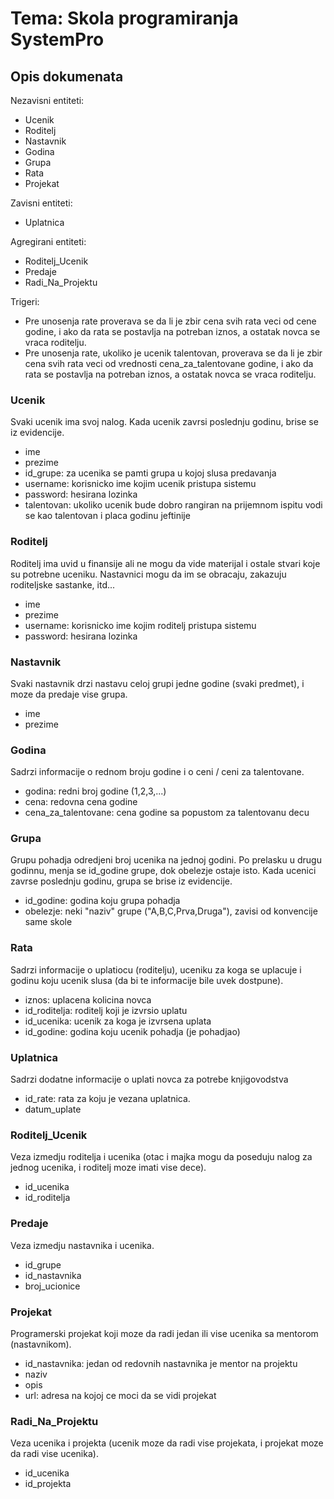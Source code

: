# Tema: Skola programiranja SystemPro

## Opis dokumenata

Nezavisni entiteti:
- Ucenik
- Roditelj
- Nastavnik
- Godina
- Grupa
- Rata
- Projekat

Zavisni entiteti:
- Uplatnica

Agregirani entiteti:
- Roditelj_Ucenik
- Predaje
- Radi_Na_Projektu

Trigeri:
- Pre unosenja rate proverava se da li je zbir cena svih rata veci od cene godine, i ako da rata se postavlja na potreban iznos, a ostatak novca se vraca roditelju.
- Pre unosenja rate, ukoliko je ucenik talentovan, proverava se da li je zbir cena svih rata veci od vrednosti cena_za_talentovane godine, i ako da rata se postavlja na potreban iznos, a ostatak novca se vraca roditelju.

### Ucenik
Svaki ucenik ima svoj nalog. Kada ucenik zavrsi poslednju godinu, brise se iz evidencije.
- ime
- prezime
- id_grupe: za ucenika se pamti grupa u kojoj slusa predavanja
- username: korisnicko ime kojim ucenik pristupa sistemu
- password: hesirana lozinka
- talentovan: ukoliko ucenik bude dobro rangiran na prijemnom ispitu vodi se kao talentovan i placa godinu jeftinije

### Roditelj
Roditelj ima uvid u finansije ali ne mogu da vide materijal i ostale stvari koje su potrebne uceniku. Nastavnici mogu da im se obracaju, zakazuju roditeljske sastanke, itd...
- ime
- prezime
- username: korisnicko ime kojim roditelj pristupa sistemu
- password: hesirana lozinka

### Nastavnik
Svaki nastavnik drzi nastavu celoj grupi jedne godine (svaki predmet), i moze da predaje vise grupa.
- ime
- prezime

### Godina
Sadrzi informacije o rednom broju godine i o ceni / ceni za talentovane.
- godina: redni broj godine (1,2,3,...)
- cena: redovna cena godine
- cena_za_talentovane: cena godine sa popustom za talentovanu decu

### Grupa
Grupu pohadja odredjeni broj ucenika na jednoj godini.
Po prelasku u drugu godinnu, menja se id_godine grupe, dok obelezje ostaje isto. Kada ucenici zavrse poslednju godinu, grupa se brise iz evidencije.
- id_godine: godina koju grupa pohadja
- obelezje: neki "naziv" grupe ("A,B,C,Prva,Druga"), zavisi od konvencije same skole

### Rata
Sadrzi informacije o uplatiocu (roditelju), uceniku za koga se uplacuje i godinu koju ucenik slusa (da bi te informacije bile uvek dostpune).
- iznos: uplacena kolicina novca
- id_roditelja: roditelj koji je izvrsio uplatu
- id_ucenika: ucenik za koga je izvrsena uplata
- id_godine: godina koju ucenik pohadja (je pohadjao)

### Uplatnica
Sadrzi dodatne informacije o uplati novca za potrebe knjigovodstva
- id_rate: rata za koju je vezana uplatnica.
- datum_uplate

### Roditelj_Ucenik
Veza izmedju roditelja i ucenika (otac i majka mogu da poseduju nalog za jednog ucenika, i roditelj moze imati vise dece).
- id_ucenika
- id_roditelja

### Predaje
Veza izmedju nastavnika i ucenika.
- id_grupe
- id_nastavnika
- broj_ucionice

### Projekat
Programerski projekat koji moze da radi jedan ili vise ucenika sa mentorom (nastavnikom).
- id_nastavnika: jedan od redovnih nastavnika je mentor na projektu
- naziv
- opis
- url: adresa na kojoj ce moci da se vidi projekat

### Radi_Na_Projektu
Veza ucenika i projekta (ucenik moze da radi vise projekata, i projekat moze da radi vise ucenika).
- id_ucenika
- id_projekta
